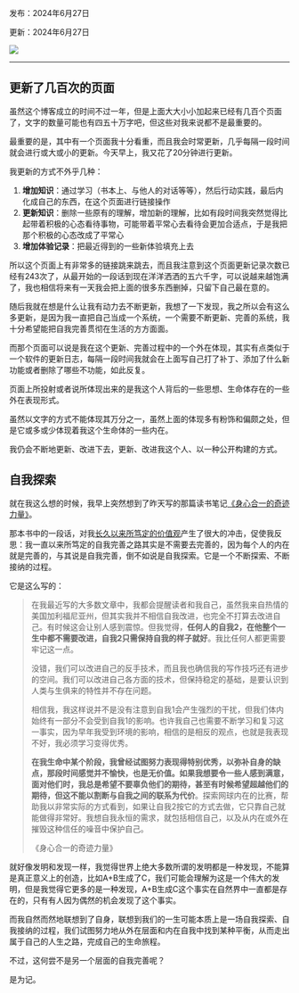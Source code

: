 发布：2024年6月27日

更新：2024年6月27日

![](https://rolen.wiki/wp-content/uploads/2024/06/self-exploration1.jpg)

---

## 更新了几百次的页面

虽然这个博客成立的时间不过一年，但是上面大大小小加起来已经有几百个页面了，文字的数量可能也有四五十万字吧，但这些对我来说都不是最重要的。

最重要的是，其中有一个页面我十分看重，而且我会时常更新，几乎每隔一段时间就会进行或大或小的更新。今天早上，我又花了20分钟进行更新。

我更新的方式不外乎几种：

1. **增加知识**：通过学习（书本上、与他人的对话等等），然后行动实践，最后内化成自己的东西，在这个页面进行链接操作
2. **更新知识**：删除一些原有的理解，增加新的理解，比如有段时间我突然觉得比起带着积极的心态看待事物，可能带着平常心去看待会更加合适点，于是我把那个积极的心态改成了平常心
3. **增加体验记录**：把最近得到的一些新体验填充上去

所以这个页面上有非常多的链接跳来跳去，而且我注意到这个页面更新记录次数已经有243次了，从最开始的一段话到现在洋洋洒洒的五六千字，可以说越来越饱满了，我也相信将来有一天我会把上面的很多东西删掉，只留下自己最在意的。

随后我就在想是什么让我有动力去不断更新，我想了一下发现，我之所以会有这么多更新，是因为我一直把自己当成一个系统，一个需要不断更新、完善的系统，我十分希望能把自我完善贯彻在生活的方方面面。

而那个页面可以说是我在这个更新、完善过程中的一个外在体现，其实有点类似于一个软件的更新日志，每隔一段时间我就会在上面写自己打了补丁、添加了什么新功能或者删除了哪些不功能，如此反复。

页面上所投射或者说所体现出来的是我这个人背后的一些思想、生命体存在的一些外在表现形式。

虽然以文字的方式不能体现其万分之一，虽然上面的体现多有粉饰和偏颇之处，但是它或多或少体现着我这个生命体的一些内在。

我仍会不断地更新、改进下去，更新、改进我这个人、以一种公开构建的方式。

## 自我探索

就在我这么想的时候，我早上突然想到了昨天写的那篇读书笔记[《身心合一的奇迹力量》](https://rolen.wiki/the-inner-game-of-tennis/)。

那本书中的一段话，对我[长久以来所笃定的价值观](https://rolen.wiki/my-beliefs/)产生了很大的冲击，促使我反思：我一直以来所笃定的自我完善之路其实是不需要去完善的，因为每个人的内在就是完善的，与其说是自我完善，倒不如说是自我探索。它是一个不断探索、不断接纳的过程。

它是这么写的：

> 在我最近写的大多数文章中，我都会提醒读者和我自己，虽然我来自热情的美国加利福尼亚州，但其实我并不相信自我改进，也完全不打算去改进自己。有时候这会让别人感到震惊。但我觉得，**任何人的自我2，在他整个一生中都不需要改进，自我2只需保持自我的样子就好**。我比任何人都更需要牢记这一点。
> 
> 没错，我们可以改进自己的反手技术，而且我也确信我的写作技巧还有进步的空间。我们可以改进自己各方面的技术，但保持稳定的基础，是要认识到人类与生俱来的特性并不存在问题。
> 
> 相信我，我这样说并不是没有注意到自我1会产生强烈的干扰，但我们体内始终有一部分不会受到自我1的影响。也许我自己也需要不断学习和复习这一事实，因为早年我受到环境的影响，相信的是相反的观点，也就是我表现不好，我必须学习变得优秀。
> 
>   
> **在我生命中某个阶段，我曾经试图努力表现得特别优秀，以弥补自身的缺点，那段时间感觉并不愉快，也是无价值。如果我想要令一些人感到满意，面对他们时，我总是希望不要辜负他们的期待，甚至有时候希望超越他们的期待，但这不能以割断与自我之间的联系为代价**。探索网球内在的比赛，帮助我以非常实际的方式看到，如果让自我2按它的方式去做，它只靠自己就能做得非常好。我想自我永恒的需求，就包括相信自己，以及从内在或外在摧毁这种信任的噪音中保护自己。
> 
> 《身心合一的奇迹力量》

就好像发明和发现一样，我觉得世界上绝大多数所谓的发明都是一种发现，不能算是真正意义上的创造，比如A+B生成了C，我们可能会理解为这是一个伟大的发明，但是我觉得它更多的是一种发现，A+B生成C这个事实在自然界中一直都是存在的，只有有人因为偶然的机会发现了这个事实。

而我自然而然地联想到了自身，联想到我们的一生可能本质上是一场自我探索、自我接纳的过程，我们试图努力地从外在层面和内在自我中找到某种平衡，从而走出属于自己的人生之路，完成自己的生命旅程。

不过，这何尝不是另一个层面的自我完善呢？

是为记。